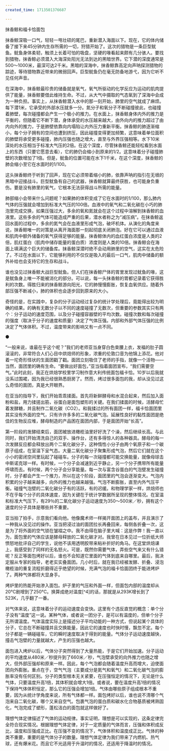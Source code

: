```yaml
---
created_time: 1713501376687

---
```

抹香鲸和福卡恰面包

抹香鲸深吸一口气，轻轻一甩壮硕的尾巴，重新潜入海面以下。现在，它的体内储备了接下来45分钟内生存所需的一切，狩猎开始了。这次的猎物是一条巨型鱿鱼。鱿鱼身体柔韧，触须上长着可怕的吸盘，坚硬的喙看起来颇有几分骇人。要找到猎物，抹香鲸必须潜入大海深处阳光无法到达的黑暗世界。它下潜的深度通常是500～1000米，最深可达2千米。黑暗的深海中，抹香鲸靠高定向声呐探测猎物的踪迹，等待猎物靠近带来的微弱回声。巨型鱿鱼仍在毫无防备地游弋，因为它听不见任何声音。

在深海中，抹香鲸最珍贵的储备就是氧气，氧气所驱动的化学反应为运动的肌肉提供了能量，抹香鲸要借此维持生命。不过，从大气中摄取的气态氧到了深海中会成为一种负担。事实上，从抹香鲸潜入水中的那一刻开始，肺里的空气就成了麻烦。每下潜1米，它承受的外部水压就多一分。氮分子和氧分子不断碰撞彼此，也碰撞着肺壁，每次碰撞都会产生一个极小的推力。在水面上，抹香鲸身体内外的推力是平衡的，但随着它不断下潜，身体承受的水压越来越大，由外向内的推力超过了由内向外的推力，于是肺壁依靠向内塌陷让内外压力重新平衡。抹香鲸的肺逐渐缩小，每个分子拥有的空间也遭到挤压，因此碰撞变得更加频繁，这意味着单位面积的肺壁将承受更多碰撞，肺内压强也随之增大，直至与外界压强相等。水下10米深处的水压相当于标准大气压的2倍。在这个深度，尽管抹香鲸还能轻松看到水面上的东西（只要它愿意去看），它的肺仍会缩小到原来的1/2。这意味着分子碰撞肺壁的次数增加了1倍。但是，鱿鱼的位置可能在水下1千米，在这个深度，抹香鲸的肺会缩小至它在水面时的1/100。

这头抹香鲸终于听到了回声，现在它必须带着缩小的肺，依靠声呐的指引在无垠的黑暗中迎接战斗。巨型鱿鱼有自己的武器，抹香鲸就算最终获胜，也可能身负重伤。要是没有肺里的氧气，它根本无法获得战斗所需的能量。

肺部缩小会带来什么问题呢？如果肺的体积变成了它在水面时的1/100，那么肺内气体的压强就会增加到标准大气压的100倍。血液中的氧气和二氧化碳在小巧的肺泡里完成交换，如果压强过大，多余的氧和氮就会在这个过程中溶解到抹香鲸的血液里。这些多余的气体可能造成严重的后果，潜水者称之为“减压病”。在抹香鲸返回水面的过程中，多余的氮气会在血液里形成气泡，破坏机体。从演化的角度来说，抹香鲸唯一的对策是从离开海面那一刻起彻底关闭肺泡。好在它可以通过血液和肌肉中额外储备的氧气获得足够的能量。抹香鲸体内的血红蛋白浓度是人类的2倍，肌红蛋白（肌肉中储存能量的蛋白质）浓度则是人类的10倍。抹香鲸会在海面上填满这个巨大的储备库。抹香鲸深潜时绝不会动用肺里的空气，这实在太危险了。不过在水面以下，它能够利用的不仅仅是吸入的最后一口气，肌肉中储备的额外补给也会支持它的生存和战斗。

谁也没见过抹香鲸大战巨型鱿鱼。但人们在抹香鲸尸体的胃里发现过鱿鱼的喙，这是鱿鱼身上唯一不能被消化的部分。可以说，每一头抹香鲸的胃都记录着它获得胜利的次数。得胜归来的抹香鲸游向阳光，它的肺慢慢膨胀，恢复血氧供应。随着外部压强不断减小，肺的体积也会逐步回到原来的大小。

奇怪的是，在实践中，复杂的分子运动经过复杂的统计学处理后，竟能得出较为明确的结果。的确有无数分子以不同的速度碰撞了无数次，但重要的参数其实只有两个：分子运动的速度范围，以及分子碰撞容器壁的平均次数。碰撞次数和每次碰撞的强度（取决于分子的速度和质量）决定了气体压强。内部和外部气体压强的比例决定了气体体积。不过，温度带来的影响又有一点不同。

●

“一般来说，谁最在乎这个呢？”我们的老师亚当身穿白色束腰上衣，发福的肚子圆滚滚的，非常符合人们心目中烘焙师的形象，浓重的伦敦口音为他锦上添花。他对着一坨奇形怪状的生面团戳了戳。面团立刻吸住了老师的手指，就像一个活物——当然，面团里的确有生命。“要做出好面包，”亚当指着面团宣布，“我们需要空气。”此时此刻，我正在烘焙学校里学习制作意大利传统面包福卡恰。10岁以后我就没系过围裙，因为我已经很熟悉厨房了。然而，烤过很多面包的我，却从没见过这么奇怪的面团，真是大开眼界。

在亚当的指导下，我们开始乖乖揉面。首先将新鲜酵母和水混合起来，然后加入面粉和盐，用力揉搓出筋，谷蛋白是面包塑形的关键。在我们揉面的时候，活酵母忙着发酵糖，并且制作二氧化碳（CO2）。和我揉过的所有面团一样，福卡恰面团里其实没有外面的空气，只有许许多多的二氧化碳气泡。延展性良好的黏性面团是绝佳的生物反应堆，酵母制造的产品困在面团内部，于是面团开始“长高”。

第一阶段的发酵结束后，面团被放进橄榄油里好好洗了个澡，然后继续长高。与此同时，我们开始清洗自己的双手、操作台，还有多得惊人的各种器具。酵母的每一次发酵反应都会释放出两个二氧化碳分子，这种惰性小分子由两个氧原子和一个碳原子组成，在室温下呈气态。大量二氧化碳分子聚集形成气泡，然后它们就在这个小小的密闭空间里玩起了碰碰车。分子的每一次碰撞都可能交换能量，就像母球击中斯诺克球一样。有时候，一个分子会减速到近乎静止，另一个分子携带所有能量呼啸而去。有时候，两个分子会分享能量。每一次与富含谷蛋白的气泡壁发生碰撞时，分子都会产生一个推力，所以在这个阶段，面团里的气泡会逐渐变大。气泡内积累的分子越来越多，向外的推力也越来越强。气泡不断膨胀，直至内外气压平衡。碰撞气泡壁的二氧化碳分子有的活跃，有的迟缓。和物理学家一样，烘焙师也不在乎每个分子的具体速度，因为关键在于统计学数据所呈现的整体情况。在室温和标准大气压下，有29％的二氧化碳分子运动速度为350～500米／秒，拥有这个速度的分子具体是哪些并不重要。

亚当拍了拍手，示意我们看向他。他像魔术师一样揭开面团上的盖布，并且演示了一种我从没见过的操作。亚当把浸过油的面团拉长再叠回来，每侧各折叠一次，这是为了将外面的空气锁在皱褶之中。我不由得在脑子里大喊：这是作弊！我一直以为，面包里的气体应该是酵母释放的二氧化碳才对。我曾在日本见过一位折纸大师愤怒地批评自己的学生，说他不该用透明胶带来粘补折好的角马。在这堂烘焙课上，我感受到了同样的无名怒火。可是，既然你需要气体，弄些空气来又有什么错呢？反正等面包烤好以后，谁也不会知道它里面的气体到底来自哪里。最后，我决定服从专家的指导，老老实实叠面团。几小时后，就在我已经被发酵、折叠、浸泡橄榄油的重复流程折磨得近乎绝望的时候，充满气泡的福卡恰面团终于能进烤炉了。两种气体都将大显身手。

烤炉里的热能开始渗入面包。炉子里的气压和外面一样，但面包内部的温度却从20℃剧增到了250℃。换算成绝对温度[^4]的话，那就是从293K增长到了523K，几乎翻了一番。

对气体来说，这意味着分子的运动速度会变快。这里有个违反直觉的概念：单个分子没有“温度”这一说。某种气体，或者说一团分子，是可以有温度的，但单个分子无所谓温度。气体温度实际上是描述分子平均动能的一种方式，但说起某个具体的分子，它总在不断碰撞并且交换能量，因此它的速度也时快时慢，飘忽不定。每个分子都是一辆碰碰车，它的瞬时速度取决于得到的能量。气体分子运动速度越快，撞击气泡壁的力量就越大，产生的压强也越大。

面包进入烤炉以后，气体分子突然得到了大量热能，于是它们开始加速。分子运动的平均速度从480米／秒提升到了660米／秒，气泡壁承受的向外推力也随之增大，但外部压强却和原来一样。因此，每个气泡都会随着温度升高而增大，迫使面团向外膨胀。重点在于，空气气泡（主要成分是氮气和氧气）和二氧化碳气泡的膨胀率没有任何区别。分子的类型根本无关紧要，在压强恒定的情况下，无论是什么气体，只要温度升高1倍，其体积就会增大1倍。或者说，要在温度升高1倍的情况下保持气体体积恒定，那么它的压强会增加1倍。气体由哪些原子组成根本不重要，因为从统计学角度来说，所有气体都一样。面包烤好以后，谁也说不清哪个气泡来自二氧化碳，哪个又来自空气。包裹气泡的蛋白质和碳水化合物基质被烤熟固化，气泡完成了塑形，蓬松洁白的面包就这样做好了。

理想气体定律描述了气体的运动规律。事实证明，理想是可以实现的，这条定律完全符合现实情况。根据理想气体定律，对于一定质量的气体而言，压强和体积成反比，温度和压强成正比。在压强不变的情况下，气体体积和温度成正比。气体的种类不重要，重要的是气体分子的数量。理想气体定律为我们带来了内燃机、热气球，还有爆米花。而且它不光适用于升温时的情况，还适用于降温时的情况。